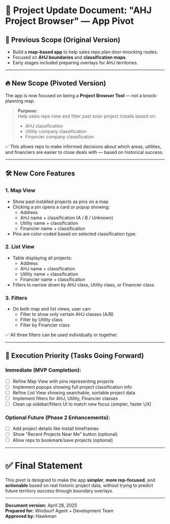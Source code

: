 # 📄 Project Update Document: "AHJ Project Browser" — App Pivot

## 🧭 Previous Scope (Original Version)
- Build a **map-based app** to help sales reps plan door-knocking routes.
- Focused on **AHJ boundaries** and **classification maps**.
- Early stages included preparing overlays for AHJ territories.

---

## 🔥 New Scope (Pivoted Version)
The app is now focused on being a **Project Browser Tool** — not a knock-planning map.

> **Purpose:**  
> Help sales reps view and filter past solar project installs based on:
> - AHJ classification
> - Utility company classification
> - Financier company classification

✅ This allows reps to make informed decisions about which areas, utilities, and financiers are easier to close deals with — based on historical success.

---

## 🛠️ New Core Features

### 1. Map View
- Show past installed projects as pins on a map.
- Clicking a pin opens a card or popup showing:
  - Address
  - AHJ name + classification (A / B / Unknown)
  - Utility name + classification
  - Financier name + classification
- Pins are color-coded based on selected classification type.

### 2. List View
- Table displaying all projects:
  - Address
  - AHJ name + classification
  - Utility name + classification
  - Financier name + classification
- Filters to narrow down by AHJ class, Utility class, or Financier class.

### 3. Filters
- On both map and list views, user can:
  - Filter to show only certain AHJ classes (A/B)
  - Filter by Utility class
  - Filter by Financier class

✅ All three filters can be used individually or together.

---

## 🚀 Execution Priority (Tasks Going Forward)

### Immediate (MVP Completion):
- [ ] Refine Map View with pins representing projects
- [ ] Implement popups showing full project classification info
- [ ] Refine List View showing searchable, sortable project data
- [ ] Implement filters for AHJ, Utility, Financier classes
- [ ] Clean up sidebar/filters UI to match new focus (simpler, faster UX)

### Optional Future (Phase 2 Enhancements):
- [ ] Add project details like install timeframes
- [ ] Show "Recent Projects Near Me" button (optional)
- [ ] Allow reps to bookmark/save projects (optional)

---

# ✅ Final Statement
This pivot is designed to make the app **simpler**, **more rep-focused**, and **actionable** based on real historic project data, without trying to predict future territory success through boundary overlays.

---

**Document version:** April 28, 2025  
**Prepared for:** Windsurf Agent + Development Team  
**Approved by:** Hawkman
